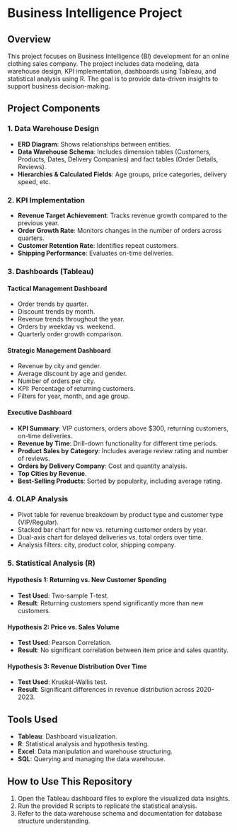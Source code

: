 # Business Intelligence Project

## Overview
This project focuses on Business Intelligence (BI) development for an online clothing sales company. The project includes data modeling, data warehouse design, KPI implementation, dashboards using Tableau, and statistical analysis using R. The goal is to provide data-driven insights to support business decision-making.

## Project Components
### 1. Data Warehouse Design
- **ERD Diagram**: Shows relationships between entities.
- **Data Warehouse Schema**: Includes dimension tables (Customers, Products, Dates, Delivery Companies) and fact tables (Order Details, Reviews).
- **Hierarchies & Calculated Fields**: Age groups, price categories, delivery speed, etc.

### 2. KPI Implementation
- **Revenue Target Achievement**: Tracks revenue growth compared to the previous year.
- **Order Growth Rate**: Monitors changes in the number of orders across quarters.
- **Customer Retention Rate**: Identifies repeat customers.
- **Shipping Performance**: Evaluates on-time deliveries.

### 3. Dashboards (Tableau)
#### **Tactical Management Dashboard**
- Order trends by quarter.
- Discount trends by month.
- Revenue trends throughout the year.
- Orders by weekday vs. weekend.
- Quarterly order growth comparison.

#### **Strategic Management Dashboard**
- Revenue by city and gender.
- Average discount by age and gender.
- Number of orders per city.
- KPI: Percentage of returning customers.
- Filters for year, month, and age group.

#### **Executive Dashboard**
- **KPI Summary**: VIP customers, orders above $300, returning customers, on-time deliveries.
- **Revenue by Time**: Drill-down functionality for different time periods.
- **Product Sales by Category**: Includes average review rating and number of reviews.
- **Orders by Delivery Company**: Cost and quantity analysis.
- **Top Cities by Revenue**.
- **Best-Selling Products**: Sorted by popularity, including average rating.

### 4. OLAP Analysis
- Pivot table for revenue breakdown by product type and customer type (VIP/Regular).
- Stacked bar chart for new vs. returning customer orders by year.
- Dual-axis chart for delayed deliveries vs. total orders over time.
- Analysis filters: city, product color, shipping company.

### 5. Statistical Analysis (R)
#### **Hypothesis 1: Returning vs. New Customer Spending**
- **Test Used**: Two-sample T-test.
- **Result**: Returning customers spend significantly more than new customers.

#### **Hypothesis 2: Price vs. Sales Volume**
- **Test Used**: Pearson Correlation.
- **Result**: No significant correlation between item price and sales quantity.

#### **Hypothesis 3: Revenue Distribution Over Time**
- **Test Used**: Kruskal-Wallis test.
- **Result**: Significant differences in revenue distribution across 2020-2023.

## Tools Used
- **Tableau**: Dashboard visualization.
- **R**: Statistical analysis and hypothesis testing.
- **Excel**: Data manipulation and warehouse structuring.
- **SQL**: Querying and managing the data warehouse.

## How to Use This Repository
1. Open the Tableau dashboard files to explore the visualized data insights.
2. Run the provided R scripts to replicate the statistical analysis.
3. Refer to the data warehouse schema and documentation for database structure understanding.